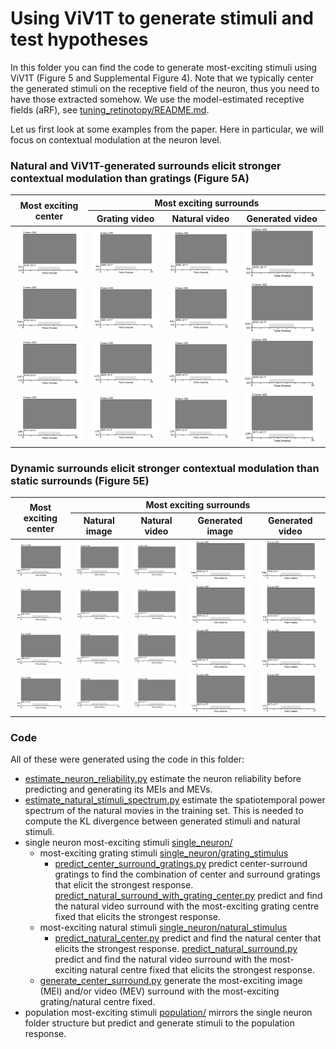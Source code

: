 # Using ViV1T to generate stimuli and test hypotheses

In this folder you can find the code to generate most-exciting stimuli using ViV1T (Figure 5 and Supplemental Figure 4).
Note that we typically center the generated stimuli on the receptive field of the neuron, thus you need to have those extracted somehow.
We use the model-estimated receptive fields (aRF), see [tuning_retinotopy/README.md](../tuning_retinotopy/README.md).

Let us first look at some examples from the paper.
Here in particular, we will focus on contextual modulation at the neuron level.

### Natural and ViV1T-generated surrounds elicit stronger contextual modulation than gratings (Figure 5A)

<table>
  <thead>
    <tr>
      <th rowspan="2">Most exciting center</th>
      <th colspan="3">Most exciting surrounds</th>
    </tr>
    <tr>
      <th>Grating video</th>
      <th>Natural video</th>
      <th>Generated video</th>
    </tr>
  </thead>
  <tbody>
    <tr>
      <td><img src="/figures/repo/most_exciting_stimuli/mouseM_neuron050_grating_center.gif" alt="Grating center"></td>
      <td><img src="/figures/repo/most_exciting_stimuli/mouseM_neuron050_grating_center_grating_video_surround.gif" alt="Grating video surround"></td>
      <td><img src="/figures/repo/most_exciting_stimuli/mouseM_neuron050_grating_center_natural_video_surround.gif" alt="Natural video surround"></td>
      <td><img src="/figures/repo/most_exciting_stimuli/mouseM_neuron050_grating_center_generated_video_surround.gif" alt="Generated video surround"></td>
    </tr>
    <tr>
      <td><img src="/figures/repo/most_exciting_stimuli/mouseN_neuron054_grating_center.gif" alt="Grating center"></td>
      <td><img src="/figures/repo/most_exciting_stimuli/mouseN_neuron054_grating_center_grating_video_surround.gif" alt="Grating video surround"></td>
      <td><img src="/figures/repo/most_exciting_stimuli/mouseN_neuron054_grating_center_natural_video_surround.gif" alt="Natural video surround"></td>
      <td><img src="/figures/repo/most_exciting_stimuli/mouseN_neuron054_grating_center_generated_video_surround.gif" alt="Generated video surround"></td>
    </tr>
    <tr>
      <td><img src="/figures/repo/most_exciting_stimuli/mouseN_neuron059_grating_center.gif" alt="Grating center"></td>
      <td><img src="/figures/repo/most_exciting_stimuli/mouseN_neuron059_grating_center_grating_video_surround.gif" alt="Grating video surround"></td>
      <td><img src="/figures/repo/most_exciting_stimuli/mouseN_neuron059_grating_center_natural_video_surround.gif" alt="Natural video surround"></td>
      <td><img src="/figures/repo/most_exciting_stimuli/mouseN_neuron059_grating_center_generated_video_surround.gif" alt="Generated video surround"></td>
    </tr>
    <tr>
      <td><img src="/figures/repo/most_exciting_stimuli/mouseL_neuron071_grating_center.gif" alt="Grating center"></td>
      <td><img src="/figures/repo/most_exciting_stimuli/mouseL_neuron071_grating_center_grating_video_surround.gif" alt="Grating video surround"></td>
      <td><img src="/figures/repo/most_exciting_stimuli/mouseL_neuron071_grating_center_natural_video_surround.gif" alt="Natural video surround"></td>
      <td><img src="/figures/repo/most_exciting_stimuli/mouseL_neuron071_grating_center_generated_video_surround.gif" alt="Generated video surround"></td>
    </tr>
  </tbody>
</table>

### Dynamic surrounds elicit stronger contextual modulation than static surrounds (Figure 5E)

<table>
  <thead>
    <tr>
      <th rowspan="2">Most exciting center</th>
      <th colspan="4">Most exciting surrounds</th>
    </tr>
    <tr>
      <th>Natural image</th>
      <th>Natural video</th>
      <th>Generated image</th>
      <th>Generated video</th>
    </tr>
  </thead>
  <tbody>
    <tr>
      <td><img src="/figures/repo/most_exciting_stimuli/mouseL_neuron003_natural_center.gif" alt="Grating center"></td>
      <td><img src="/figures/repo/most_exciting_stimuli/mouseL_neuron003_natural_center_natural_image_surround.gif" alt="Grating video surround"></td>
      <td><img src="/figures/repo/most_exciting_stimuli/mouseL_neuron003_natural_center_natural_video_surround.gif" alt="Natural video surround"></td>
      <td><img src="/figures/repo/most_exciting_stimuli/mouseL_neuron003_natural_center_generated_image_surround.gif" alt="Generated video surround"></td>
      <td><img src="/figures/repo/most_exciting_stimuli/mouseL_neuron003_natural_center_generated_video_surround.gif" alt="Generated video surround"></td>
    </tr>
    <tr>
      <td><img src="/figures/repo/most_exciting_stimuli/mouseN_neuron054_natural_center.gif" alt="Grating center"></td>
      <td><img src="/figures/repo/most_exciting_stimuli/mouseN_neuron054_natural_center_natural_image_surround.gif" alt="Grating video surround"></td>
      <td><img src="/figures/repo/most_exciting_stimuli/mouseN_neuron054_natural_center_natural_video_surround.gif" alt="Natural video surround"></td>
      <td><img src="/figures/repo/most_exciting_stimuli/mouseN_neuron054_natural_center_generated_image_surround.gif" alt="Generated video surround"></td>
      <td><img src="/figures/repo/most_exciting_stimuli/mouseN_neuron054_natural_center_generated_video_surround.gif" alt="Generated video surround"></td>
    </tr>
    <tr>
      <td><img src="/figures/repo/most_exciting_stimuli/mouseN_neuron059_natural_center.gif" alt="Grating center"></td>
      <td><img src="/figures/repo/most_exciting_stimuli/mouseN_neuron059_natural_center_natural_image_surround.gif" alt="Grating video surround"></td>
      <td><img src="/figures/repo/most_exciting_stimuli/mouseN_neuron059_natural_center_natural_video_surround.gif" alt="Natural video surround"></td>
      <td><img src="/figures/repo/most_exciting_stimuli/mouseN_neuron059_natural_center_generated_image_surround.gif" alt="Generated video surround"></td>
      <td><img src="/figures/repo/most_exciting_stimuli/mouseN_neuron059_natural_center_generated_video_surround.gif" alt="Generated video surround"></td>
    </tr>
    <tr>
      <td><img src="/figures/repo/most_exciting_stimuli/mouseL_neuron071_natural_center.gif" alt="Grating center"></td>
      <td><img src="/figures/repo/most_exciting_stimuli/mouseL_neuron071_natural_center_natural_image_surround.gif" alt="Grating video surround"></td>
      <td><img src="/figures/repo/most_exciting_stimuli/mouseL_neuron071_natural_center_natural_video_surround.gif" alt="Natural video surround"></td>
      <td><img src="/figures/repo/most_exciting_stimuli/mouseL_neuron071_natural_center_generated_image_surround.gif" alt="Generated video surround"></td>
      <td><img src="/figures/repo/most_exciting_stimuli/mouseL_neuron071_natural_center_generated_video_surround.gif" alt="Generated video surround"></td>
    </tr>
  </tbody>
</table>


### Code
All of these were generated using the code in this folder:

- [estimate_neuron_reliability.py](estimate_neuron_reliability.py) estimate the neuron reliability before predicting and generating its MEIs and MEVs.
- [estimate_natural_stimuli_spectrum.py](estimate_natural_stimuli_spectrum.py) estimate the spatiotemporal power spectrum of the natural movies in the training set. This is needed to compute the KL divergence between generated stimuli and natural stimuli.
- single neuron most-exciting stimuli [single_neuron/](single_neuron)
  - most-exciting grating stimuli [single_neuron/grating_stimulus](single_neuron/grating_stimulus)
    - [predict_center_surround_gratings.py](single_neuron/grating_stimulus/predict_center_surround_gratings.py) predict center-surround gratings to find the combination of center and surround gratings that elicit the strongest response.
    [predict_natural_surround_with_grating_center.py](single_neuron/grating_stimulus/predict_natural_surround_with_grating_center.py) predict and find the natural video surround with the most-exciting grating centre fixed that elicits the strongest response.
  - most-exciting natural stimuli [single_neuron/natural_stimulus](single_neuron/natural_stimulus)
    - [predict_natural_center.py](single_neuron/natural_stimulus/predict_natural_center.py) predict and find the natural center that elicits the strongest response.
    [predict_natural_surround.py](single_neuron/natural_stimulus/predict_natural_surround.py) predict and find the natural video surround with the most-exciting natural centre fixed that elicits the strongest response.
  - [generate_center_surround.py](single_neuron/generate_center_surround.py) generate the most-exciting image (MEI) and/or video (MEV) surround with the most-exciting grating/natural centre fixed.
- population most-exciting stimuli [population/](population) mirrors the single neuron folder structure but predict and generate stimuli to the population response.
